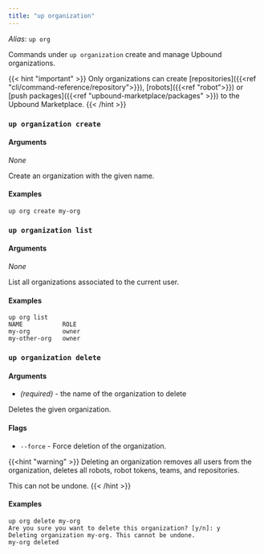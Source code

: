 ```yaml
---
title: "up organization"
---
```

_Alias_: `up org`

Commands under `up organization` create and manage Upbound organizations.

{{< hint "important" >}}
Only organizations can create [repositories]({{<ref "cli/command-reference/repository">}}), [robots]({{<ref "robot">}}) or [push packages]({{<ref "upbound-marketplace/packages" >}}) to the Upbound Marketplace. 
{{< /hint >}}

### `up organization create`


#### Arguments
_None_

Create an organization with the given name.  


#### Examples
```shell
up org create my-org
```

### `up organization list`


#### Arguments
_None_

List all organizations associated to the current user.


#### Examples
```shell
up org list
NAME           ROLE
my-org         owner
my-other-org   owner
```

### `up organization delete`


#### Arguments
* <organization name> _(required)_ - the name of the organization to delete

Deletes the given organization.


#### Flags
* `--force` - Force deletion of the organization.

{{<hint "warning" >}}
Deleting an organization removes all users from the organization, deletes all robots, robot tokens, teams, and repositories.

This can not be undone.
{{< /hint >}}


#### Examples
```shell
up org delete my-org
Are you sure you want to delete this organization? [y/n]: y
Deleting organization my-org. This cannot be undone.
my-org deleted
```